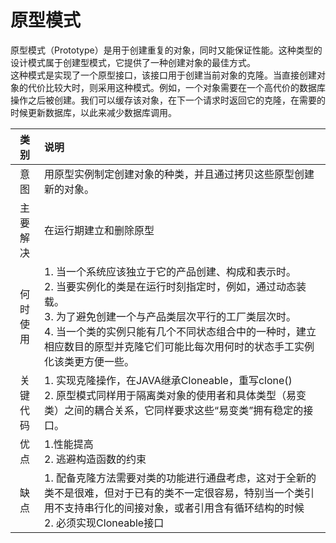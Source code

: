 # 原型模式
原型模式（Prototype）是用于创建重复的对象，同时又能保证性能。这种类型的设计模式属于创建型模式，它提供了一种创建对象的最佳方式。  
这种模式是实现了一个原型接口，该接口用于创建当前对象的克隆。当直接创建对象的代价比较大时，则采用这种模式。例如，一个对象需要在一个高代价的数据库操作之后被创建。我们可以缓存该对象，在下一个请求时返回它的克隆，在需要的时候更新数据库，以此来减少数据库调用。

|类别|说明|
|:-:|:--|
|意图|用原型实例制定创建对象的种类，并且通过拷贝这些原型创建新的对象。|
|主要解决|在运行期建立和删除原型|
|何时使用|1. 当一个系统应该独立于它的产品创建、构成和表示时。<br/> 2.  当要实例化的类是在运行时刻指定时，例如，通过动态装载。<br/>3.  为了避免创建一个与产品类层次平行的工厂类层次时。<br/>4. 当一个类的实例只能有几个不同状态组合中的一种时，建立相应数目的原型并克隆它们可能比每次用何时的状态手工实例化该类更方便一些。|
|关键代码|1. 实现克隆操作，在JAVA继承Cloneable，重写clone() <br/>2. 原型模式同样用于隔离类对象的使用者和具体类型（易变类）之间的耦合关系，它同样要求这些“易变类”拥有稳定的接口。|
|优点|1.性能提高<br/> 2. 逃避构造函数的约束|
|缺点|1. 配备克隆方法需要对类的功能进行通盘考虑，这对于全新的类不是很难，但对于已有的类不一定很容易，特别当一个类引用不支持串行化的间接对象，或者引用含有循环结构的时候<br/>2. 必须实现Cloneable接口|